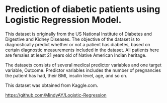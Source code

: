 # Prediction of diabetic patients using Logistic Regression Model.

This dataset is originally from the US National Institute of Diabetes and Digestive and Kidney Diseases. The objective of the dataset is to diagnostically predict whether or not a patient has diabetes, based on certain diagnostic measurements included in the dataset. All patients here are females at least 21 years old of Native American Indian heritage.

The datasets consists of several medical predictor variables and one target variable, Outcome. Predictor variables includes the number of pregnancies the patient has had, their BMI, insulin level, age, and so on.

This dataset was obtained from Kaggle.com.


https://github.com/MindyAY/Logistic-Regression
